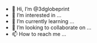 - 👋 Hi, I’m @3dglobeprint
- 👀 I’m interested in ...
- 🌱 I’m currently learning ...
- 💞️ I’m looking to collaborate on ...
- 📫 How to reach me ...

<!---
3dglobeprint/3dglobeprint is a ✨ special ✨ repository because its `README.md` (this file) appears on your GitHub profile.
You can click the Preview link to take a look at your changes.
--->
